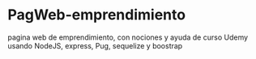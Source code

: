 # PagWeb-emprendimiento
pagina web de emprendimiento, con nociones y ayuda de curso Udemy
usando NodeJS, express, Pug, sequelize y boostrap
